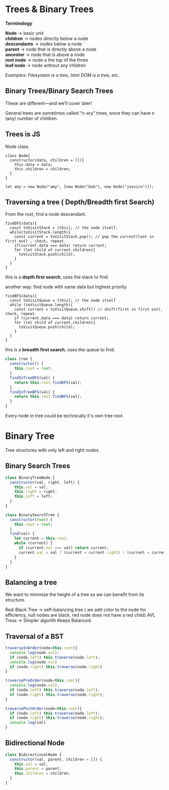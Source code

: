 # Trees & Binary Trees

**Terminology**

**Node** -> basic unit  
**children** -> nodes directly below a node  
**descendants** -> nodes below a node  
**parent** -> node that is directly above a node  
**ancestor** -> node that is above a node  
**root node** -> node a the top of the three  
**leaf node** -> node without any children

_Examples: Filesystem is a tree, html DOM is a tree, etc.._

## Binary Trees/Binary Search Trees

These are different—and we’ll cover later!

General trees are sometimes called “n-ary” trees, since they can have n (any) number of children.

## Trees is JS

Node class

```JS
class Node{
  constructor(data, children = []){
    this.data = data;
    this.children = children;
  }
}

let amy = new Node("amy", [new Node("bob"), new Node("jessica")]);
```

## Traversing a tree ( Depth/Breadth first Search)

From the root, find a node descendant.

```JS
findDFS(data){
  const toVisitStack = [this]; // the node itself.
  while(toVisitStack.length){
    const current = toVisitStack.pop(); // pop the current(last in first out) , check, repeat.
    if(current.data === data) return current;
    for (let child of current.children){
      toVisitStack.push(child);
    }
  }
}
```

this is a **depth first search**, uses the stack to find.

another way: find node with same data but highest priority

```JS
findBFS(data){
  const toVisitQueue = [this]; // the node itself
  while (toVisitQueue.length){
    const current = toVisitQueue.shift() // shift(first in first out), check, repeat.
    if (current.data === data) return current;
    for (let child of current.children){
      toVisitQueue.push(child);
    }
  }
}
```

this is a **breadth first search**, uses the queue to find.

```js
class tree {
  constructor() {
    this.root = root;
  }
  findInTreeDFS(val) {
    return this.root.findDFS(val);
  }
  findInTreeBFS(val) {
    return this.root.findBFS(val);
  }
}
```

Every node in tree could be technically it's own tree root.

# Binary Tree

Tree structures with only left and right nodes.

## Binary Search Trees

```js
class BinaryTreeNode {
  constructor(val, right, left) {
    this.val = val;
    this.right = right;
    this.left = left;
  }
}

class BinarySearchTree {
  constructor(root) {
    this.root = root;
  }
  find(val) {
    let current = this.root;
    while (current) {
      if (current.val === val) return current;
      current.val > val ? (current = current.right) : (current = current.left);
    }
  }
}
```

## Balancing a tree

We want to minimize the height of a tree so we can benefit from its structure.

Red-Black Tree -> self-balancing tree ( we add color to the node for efficiency, null
nodes are black, red node does not have a red child)
AVL Tress -> Simpler algorith Keeps Balanced.

## Traversal of a BST

```js
traverseInOrder(node=this.root){
  console.log(node.val);
  if (node.left) this.traverse(node.left);
  console.log(node.val)
  if (node.right) this.traverse(node.right)
}

traversePreOrder(node=this.root){
  console.log(node.val);
  if (node.left) this.traverse(node.left);
  if (node.right) this.traverse(node.right);
}

traversePostOrder(node=this.root){
  if (node.left) this.traverse(node.left);
  if (node.right) this.traverse(node.right);
  console.log(val)
}
```

## Bidirectional Node

```js
class BidirectionalNode {
  constructor(val, parent, children = []) {
    this.val = val;
    this.parent = parent;
    this.children = children;
  }
}
```
